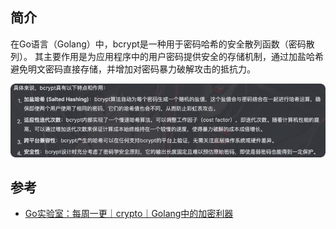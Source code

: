 ## 简介
在Go语言（Golang）中，bcrypt是一种用于密码哈希的安全散列函数（密码散列）。
其主要作用是为应用程序中的用户密码提供安全的存储机制，通过加盐哈希避免明文密码直接存储，并增加对密码暴力破解攻击的抵抗力。

![_img.png](_img.png)

## 参考
- [Go实验室：每周一更｜crypto｜Golang中的加密利器](https://mp.weixin.qq.com/s/09g1_ol_y074XItb4dC9VQ)


